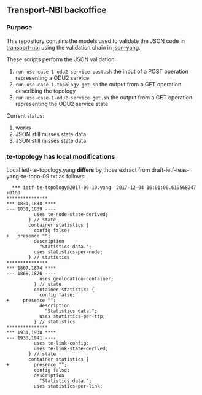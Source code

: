 ## Transport-NBI backoffice
### Purpose

This repository contains the models used to validate the JSON code
in [transport-nbi](https://github.com/GianmarcoBruno/transport-nbi.git)
using the validation chain in [json-yang](https://github.com/GianmarcoBruno/json-yang.git).

These scripts perform the JSON validation:
1. `run-use-case-1-odu2-service-post.sh` the input of a POST operation representing a ODU2 service
2. `run-use-case-1-topology-get.sh` the output from a GET operation describing the topology
3. `run-use-case-1-odu2-service-get.sh` the output from a GET operation representing the ODU2 service state

Current status:  
1. works
2. JSON still misses state data
3. JSON still misses state data

### te-topology has local modifications 
Local ietf-te-topology.yang **differs** by those extract from
draft-ietf-teas-yang-te-topo-09.txt as follows:

```
  *** ietf-te-topology@2017-06-10.yang	2017-12-04 16:01:00.619568247 +0100
***************
*** 1831,1838 ****
--- 1831,1839 ----
          uses te-node-state-derived;
        } // state
        container statistics {
          config false;
+ 	presence "";
          description
            "Statistics data.";
          uses statistics-per-node;
        } // statistics
***************
*** 1867,1874 ****
--- 1868,1876 ----
            uses geolocation-container;
          } // state
          container statistics {
            config false;
+ 	  presence "";
            description
              "Statistics data.";
            uses statistics-per-ttp;
          } // statistics
***************
*** 1931,1938 ****
--- 1933,1941 ----
          uses te-link-config;
          uses te-link-state-derived;
        } // state
        container statistics {
+         presence "";
          config false;
          description
            "Statistics data.";
          uses statistics-per-link;
```
